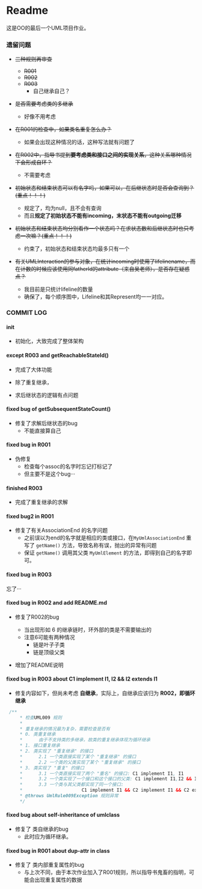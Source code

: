 # Readme

这是OO的最后一个UML项目作业。



### 遗留问题

- ~~三种规则再审查~~
  - ~~R001~~
  - ~~R002~~
  - ~~R003~~
    - 自己继承自己？

- ~~是否需要考虑类的多继承~~
  - 好像不用考虑
- ~~在R001的检查中，如果类名重复怎么办？~~
  - 如果会出现这种情况的话，这种写法就有问题了
- ~~在R002中，指导书提到**要考虑类和接口之间的实现关系**，这种关系哪种情况下会形成自环？~~
  - 不需要考虑
- ~~初始状态和结束状态可以有名字吗，如果可以，在后继状态时是否会查询到？(重点！！！)~~
  - 规定了，均为null，且不会有查询
  - 而且**规定了初始状态不能有incoming，末状态不能有outgoing迁移**
- ~~初始状态和结束状态均分别看作一个状态吗？在求状态数和后继状态时也只考虑一次嘛？(重点！！！)~~
  - 约束了，初始状态和结束状态均最多只有一个
- ~~有关UMLInteraction的参与对象，在统计incoming时使用了lifelinename，而在计数的时候应该使用同fatherId的attribute（来自吴老师），是否存在疑惑点？~~
  - 我目前是只统计lifeline的数量
  - 确保了，每个顺序图中，Lifeline和其Represent均一一对应。



### COMMIT LOG

#### init

- 初始化，大致完成了整体架构



#### except R003 and getReachableStateId()

- 完成了大体功能

- 除了重复继承，

- 求后继状态的逻辑有点问题



#### fixed bug of getSubsequentStateCount()

- 修复了求解后继状态的bug
  - 不能直接算自己



#### fixed bug in R001

- 伪修复
  - 检查每个assoc的名字时忘记打标记了
  - 但主要不是这个bug···



#### finished R003

- 完成了重复继承的求解



#### fixed bug2 in R001

- 修复了有关AssociationEnd 的名字问题
  - 之前误以为end的名字就是相应的类或接口，在`MyUmlAssociationEnd` 重写了 `getName()` 方法，导致名称有误，抛出的异常有问题
  - 保证 `getName()` 调用其父类 `MyUmlElement` 的方法，即得到自己的名字即可。



#### fixed bug in R003

忘了···



#### fixed bug in R002 and add README.md

- 修复了R002的bug
  - 当出现形如 6 的继承链时，环外部的类是不需要输出的
  - 注意6可能有两种情况
    - 链是叶子子类
    - 链是顶级父类

- 增加了README说明



#### fixed bug in R003 about C1 implement I1, I2 && I2 extends I1

- 修复内容如下，但尚未考虑 **自继承**，实际上，自继承应该归为 **R002，即循环继承**

```Java
 /**
     * 检查UML009 规则
     *
     * 重复继承的情况最为复杂，需要检查是否有
     * 0. 类重复继承
     *      由于不支持类的多继承，故类的重复继承体现为循环继承
     * 1. 接口重复继承
     * 2. 类实现了 "重复继承" 的接口
     *      2.1 一个类直接实现了某个 "重复继承" 的接口
     *      2.2 一个类的父类实现了某个 "重复继承" 的接口
     * 3. 类实现了 "重复" 的接口
     *      3.1 一个类直接实现了两个 "重名" 的接口: C1 implement I1, I1
     *      3.2 一个类实现了一个接口和这个接口的父类: C1 implement I1,I2 && I2 extends I1
     *      3.3 一个类与其父类都实现了同一个接口:
     *                      C1 implement I1 && C2 implement I1 && C2 extends C1
     * @throws UmlRule009Exception 规则异常
     */
```



#### fixed bug about self-inheritance of umlclass

- 修复了 类自继承的bug
  - 此时应为循环继承。



#### fixed bug in R001 about dup-attr in class

- 修复了 类内部重复属性的bug
  - 与上次不同，由于本次作业加入了R001规则，所以指导书鬼畜的指明，可能会出现重复属性的数据